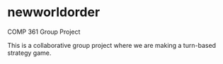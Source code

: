 newworldorder
=============

COMP 361 Group Project

This is a collaborative group project where we are making a turn-based strategy game. 
